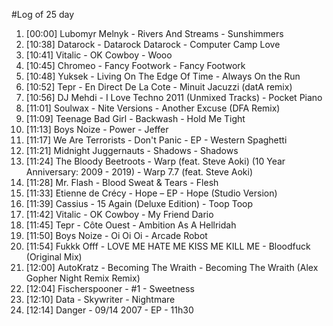 #Log of 25 day

1. [00:00] Lubomyr Melnyk - Rivers And Streams - Sunshimmers
1. [10:38] Datarock - Datarock Datarock - Computer Camp Love
1. [10:41] Vitalic - OK Cowboy - Wooo
1. [10:45] Chromeo - Fancy Footwork - Fancy Footwork
1. [10:48] Yuksek - Living On The Edge Of Time - Always On the Run
1. [10:52] Tepr - En Direct De La Cote - Minuit Jacuzzi (datA remix)
1. [10:56] DJ Mehdi - I Love Techno 2011 (Unmixed Tracks) - Pocket Piano
1. [11:01] Soulwax - Nite Versions - Another Excuse (DFA Remix)
1. [11:09] Teenage Bad Girl - Backwash - Hold Me Tight
1. [11:13] Boys Noize - Power - Jeffer
1. [11:17] We Are Terrorists - Don't Panic - EP - Western Spaghetti
1. [11:21] Midnight Juggernauts - Shadows - Shadows
1. [11:24] The Bloody Beetroots - Warp (feat. Steve Aoki) (10 Year Anniversary: 2009 - 2019) - Warp 7.7 (feat. Steve Aoki)
1. [11:28] Mr. Flash - Blood Sweat & Tears - Flesh
1. [11:33] Etienne de Crécy - Hope – EP - Hope (Studio Version)
1. [11:39] Cassius - 15 Again (Deluxe Edition) - Toop Toop
1. [11:42] Vitalic - OK Cowboy - My Friend Dario
1. [11:45] Tepr - Côte Ouest - Ambition As A Hellridah
1. [11:50] Boys Noize - Oi Oi Oi - Arcade Robot
1. [11:54] Fukkk Offf - LOVE ME HATE ME KISS ME KILL ME - Bloodfuck (Original Mix)
1. [12:00] AutoKratz - Becoming The Wraith - Becoming The Wraith (Alex Gopher Night Remix Remix)
1. [12:04] Fischerspooner - #1 - Sweetness
1. [12:10] Data - Skywriter - Nightmare
1. [12:14] Danger - 09/14 2007 - EP - 11h30
